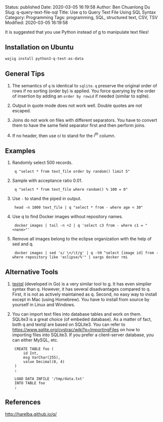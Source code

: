 Status: published
Date: 2020-03-05 16:19:58
Author: Ben Chuanlong Du
Slug: q-query-text-file-sql
Title: Use q to Query Text File Using SQL Syntax
Category: Programming
Tags: programming, SQL, structured text, CSV, TSV
Modified: 2020-03-05 16:19:58


It is suggested that you use Python 
instead of [q](http://harelba.github.io/q/) 
to manipulate text files!

## Installation on Ubuntu

```bash
wajig install python3-q-text-as-data
```

## General Tips

1. The semantics of `q` is identical to `sqlite`. 
    `q` preserve the original order of rows if no sorting (order by) is applied.
    You force querying by the order of insertion 
    by adding an `order by rowid` if needed (similar to sqlite).

2. Output in quote mode does not work well. 
    Double quotes are not escaped.

3. Joins do not work on files with different separators. 
    You have to convert them to have the same field separator first
    and then perform joins. 

7. If no header, then use c$i$ to stand for the $i^{th}$ column.

## Examples 

1. Randomly select 500 records.

        q "select * from text_file order by random() limit 5"

2. Sample with acceptance ratio 0.01.

        q "select * from text_file where random() % 100 = 0"

3. Use `-` to stand the piped in output. 

        head -n 1000 text_file | q "select * from - where age < 30"

5. Use q to find Docker images without repository names.

        docker images | tail -n +2 | q 'select c3 from - where c1 = "<none>"' 

6. Remove all images belong to the eclipse organization with the help of sed and q.

        docker images | sed 's/ \+/\t/g' | q -tH "select [image id] from - where repository like 'eclipse/%'" | xargs docker rmi

## Alternative Tools

1. [textql](https://github.com/dinedal/textql) (developed in Go) 
    is a very similar tool to [q](http://harelba.github.io/q/).
    It has even simplier syntax than q.
    However, 
    it has several disadvantages compared to q.
    First, it is not as actively maintained as q.
    Second, no easy way to install except in Mac (using Homebrew). 
    You have to install from source by yourself in Linux and Windows.

2. You can import text files into database tables and work on them. 
    SQLite3 is a great choice (of embeded database). 
    As a matter of fact, 
    both q and textql are based on SQLite3.
    You can refer to https://www.sqlite.org/cvstrac/wiki?p=ImportingFiles 
    on how to importing files into SQLite3.
    If you prefer a client-server database, 
    you can either MySQL, etc. 

        CREATE TABLE foo (
            id Int, 
            msg VarChar(255), 
            value Decimal(8, 4)
        )
        ;

        LOAD DATA INFILE '/tmp/data.txt' 
        INTO TABLE foo
        ;
    
## References

http://harelba.github.io/q/